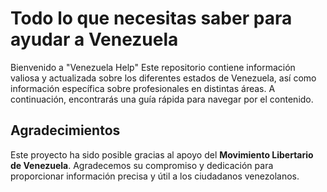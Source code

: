 # Todo lo que necesitas saber para ayudar a Venezuela

Bienvenido a "Venezuela Help" Este repositorio contiene información valiosa y actualizada sobre los diferentes estados de Venezuela, así como información específica sobre profesionales en distintas áreas. A continuación, encontrarás una guía rápida para navegar por el contenido.

## Agradecimientos

Este proyecto ha sido posible gracias al apoyo del **Movimiento Libertario de Venezuela**. Agradecemos su compromiso y dedicación para proporcionar información precisa y útil a los ciudadanos venezolanos.

